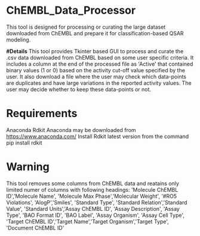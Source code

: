 # ChEMBL_Data_Processor
This tool is designed for processing or curating the large dataset downloaded from ChEMBL and prepare it for classification-based QSAR modeling.

**#Details**
This tool provides Tkinter based GUI to process and curate the .csv data downloaded from ChEMBL based on some user specific criteria.
It includes a column at the end of the processed file as 'Active' that contained binary values (1 or 0) based on the activity cut-off value specified by the user.
It also download a file where the user may check which data-points are duplicates and have large variations in the reported activity values. The user may decide whether to keep these data-points or not.

# Requirements
Anaconda
Rdkit
Anaconda may be downloaded from https://www.anaconda.com/
Install Rdkit latest version from the command pip install rdkit

# Warning
This tool removes some columns from ChEMBL data and reatains only limited numer of columns with following headings: 'Molecule ChEMBL ID','Molecule Name', 'Molecule Max Phase','Molecular Weight', '#RO5 Violations', 'AlogP','Smiles', 'Standard Type', 'Standard Relation','Standard Value', 'Standard Units','Assay ChEMBL ID', 'Assay Description', 'Assay Type', 'BAO Format ID', 'BAO Label', 'Assay Organism', 'Assay Cell Type', 'Target ChEMBL ID','Target Name','Target Organism','Target Type', 'Document ChEMBL ID'
